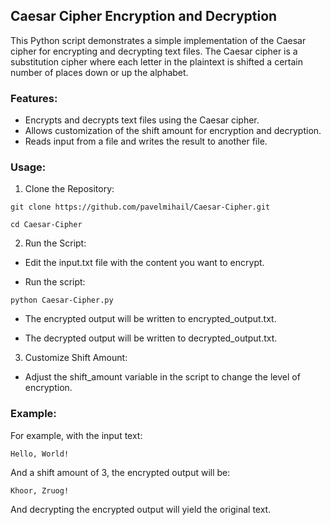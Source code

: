 ## Caesar Cipher Encryption and Decryption

This Python script demonstrates a simple implementation of the Caesar cipher for encrypting and decrypting text files. The Caesar cipher is a substitution cipher where each letter in the plaintext is shifted a certain number of places down or up the alphabet.

### Features:

* Encrypts and decrypts text files using the Caesar cipher.
* Allows customization of the shift amount for encryption and decryption.
* Reads input from a file and writes the result to another file.
### Usage:

1. Clone the Repository:

```
git clone https://github.com/pavelmihail/Caesar-Cipher.git
```
```
cd Caesar-Cipher
```
2. Run the Script:

* Edit the input.txt file with the content you want to encrypt.

* Run the script:

```
python Caesar-Cipher.py
```
* The encrypted output will be written to encrypted_output.txt.

* The decrypted output will be written to decrypted_output.txt.

3. Customize Shift Amount:

* Adjust the shift_amount variable in the script to change the level of encryption.
### Example:

For example, with the input text:

```
Hello, World!
```
And a shift amount of 3, the encrypted output will be:

```
Khoor, Zruog!
```
And decrypting the encrypted output will yield the original text.
